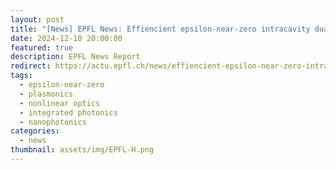 ```yaml
---
layout: post
title: "[News] EPFL News: Effiencient epsilon-near-zero intracavity dual-range frequency shift"
date: 2024-12-18 20:00:00
featured: true
description: EPFL News Report
redirect: https://actu.epfl.ch/news/effiencient-epsilon-near-zero-intracavity-dual-r-2/
tags:
  - epsilon-near-zero
  - plasmonics
  - nonlinear optics
  - integrated photonics
  - nanophotonics
categories:
  - news
thumbnail: assets/img/EPFL-H.png
---
```


